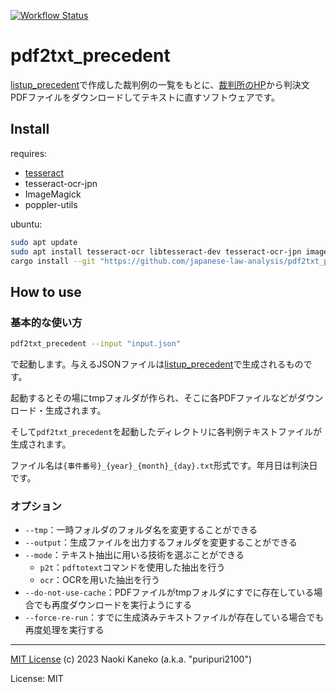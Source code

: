 [![Workflow Status](https://github.com/japanese-law-analysis/pdf2txt_precedent/workflows/Rust%20CI/badge.svg)](https://github.com/japanese-law-analysis/pdf2txt_precedent/actions?query=workflow%3A%22Rust%2BCI%22)

# pdf2txt_precedent

[listup_precedent](https://github.com/japanese-law-analysis/listup_precedent)で作成した裁判例の一覧をもとに、[裁判所のHP](https://www.courts.go.jp)から判決文PDFファイルをダウンロードしてテキストに直すソフトウェアです。

## Install
requires:
- [tesseract](https://github.com/tesseract-ocr/tesseract)
- tesseract-ocr-jpn
- ImageMagick
- poppler-utils

ubuntu:
```sh
sudo apt update
sudo apt install tesseract-ocr libtesseract-dev tesseract-ocr-jpn imagemagick poppler-utils
cargo install --git "https://github.com/japanese-law-analysis/pdf2txt_precedent.git"
```

## How to use

### 基本的な使い方

```sh
pdf2txt_precedent --input "input.json"
```

で起動します。与えるJSONファイルは[listup_precedent](https://github.com/japanese-law-analysis/listup_precedent)で生成されるものです。

起動するとその場にtmpフォルダが作られ、そこに各PDFファイルなどがダウンロード・生成されます。

そして`pdf2txt_precedent`を起動したディレクトリに各判例テキストファイルが生成されます。

ファイル名は`{事件番号}_{year}_{month}_{day}.txt`形式です。年月日は判決日です。

### オプション

- `--tmp`：一時フォルダのフォルダ名を変更することができる
- `--output`：生成ファイルを出力するフォルダを変更することができる
- `--mode`：テキスト抽出に用いる技術を選ぶことができる
  - `p2t`：`pdftotext`コマンドを使用した抽出を行う
  - `ocr`：OCRを用いた抽出を行う
- `--do-not-use-cache`：PDFファイルがtmpフォルダにすでに存在している場合でも再度ダウンロードを実行ようにする
- `--force-re-run`：すでに生成済みテキストファイルが存在している場合でも再度処理を実行する

---
[MIT License](https://github.com/japanese-law-analysis/pdf2txt_precedent/blob/master/LICENSE)
(c) 2023 Naoki Kaneko (a.k.a. "puripuri2100")


License: MIT
